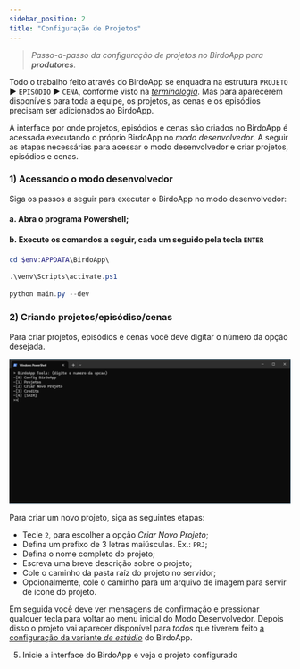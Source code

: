 ```yaml
---  
sidebar_position: 2  
title: "Configuração de Projetos" 
---
```


> _Passo-a-passo da configuração de projetos no BirdoApp para **produtores**._

Todo o trabalho feito através do BirdoApp se enquadra na estrutura `PROJETO` :arrow_forward: `EPISÓDIO` :arrow_forward: `CENA`, conforme visto na [_terminologia_](../../terminologia#projeto). Mas para aparecerem disponíveis para toda a equipe, os projetos, as cenas e os episódios precisam ser adicionados ao BirdoApp.

A interface por onde projetos, episódios e cenas são criados no BirdoApp é acessada executando o próprio BirdoApp no _modo desenvolvedor_. A seguir as etapas necessárias para acessar o modo desenvolvedor e criar projetos, episódios e cenas.

### 1) Acessando o modo desenvolvedor

Siga os passos a seguir para executar o BirdoApp no modo desenvolvedor:

#### a. Abra o programa Powershell;

#### b. Execute os comandos a seguir, cada um seguido pela tecla `ENTER`

```powershell
cd $env:APPDATA\BirdoApp\
```

```powershell
.\venv\Scripts\activate.ps1
```

```powershell
python main.py --dev
```

### 2) Criando projetos/episódiso/cenas

Para criar projetos, episódios e cenas você deve digitar o número da opção desejada.

![texto no campo Target nas propriedades do atalho](./configProj04.png)

Para criar um novo projeto, siga as seguintes etapas:

* Tecle `2`, para escolher a opção _Criar Novo Projeto_;
* Defina um prefixo de 3 letras maiúsculas. Ex.: `PRJ`;
* Defina o nome completo do projeto;
* Escreva uma breve descrição sobre o projeto;
* Cole o caminho da pasta raíz do projeto no servidor;
* Opcionalmente, cole o caminho para um arquivo de imagem para servir de ícone do projeto.
 
Em seguida você deve ver mensagens de confirmação e pressionar qualquer tecla para voltar ao menu inicial do Modo Desenvolvedor. Depois disso o projeto vai aparecer disponível para *todos* que tiverem feito [a configuração da variante *de estúdio*](./configuracao-inicial) do BirdoApp.

5) Inicie a interface do BirdoApp e veja o projeto configurado
